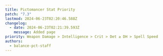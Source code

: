```yaml
---
title: Pictomancer Stat Priority
patch: "7.3"
lastmod: 2024-06-23T02:20:46.588Z
changelog:
  - date: 2024-06-23T02:21:39.593Z
    message: Added page
priority: Weapon Damage > Intelligence > Crit > Det ≥ DH > Spell Speed
authors:
  - balance-pct-staff
---
```

